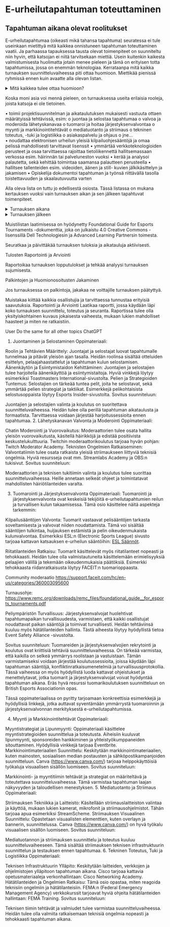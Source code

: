# E-urheilutapahtuman toteuttaminen

## Tapahtuman aikana olevat roolitukset 

E-urheilutapahtumaa (oikeasti mikä tahansa tapahtuma) seuratessa ei tule useinkaan mietittyä mitä kaikkea onnistuneen tapahtuman toteuttaminen vaatii. Ja parhaassa tapauksessa tausta olevat toimenpiteet on suunniteltu niin hyvin, että katsojan ei niitä tarvitsekaan miettiä. Usein kuitenkin kaikesta valmistumisesta huolimatta jotain menee pieleen ja tämä on erityisen totta tapahtumissa, jossa on enemmän teknologiaa. Kerrataanpa mitä kaikka turnauksen suunnitteluvaiheessa piti ottaa huomioon. Miettikää pienissä ryhmissä ennen kuin avaatte alla olevan listan.

<details>
  <summary>Mitä kaikkea tulee ottaa huomioon?</summary>


Yhteysongelmat:
Internet-yhteyksien katkeaminen tai heikko yhteys voi estää pelaajia, tiimejä tai katsojia osallistumasta tapahtumaan.

Laitteistoviat:
Esimerkiksi pelitietokoneiden, näytönohjainten tai muiden pelilaitteiden rikkoutuminen voi aiheuttaa viivästyksiä tai jopa keskeyttää koko tapahtuman.

Pelipalvelinongelmat: Jos pelin palvelimet kaatuvat tai alkavat viivästyttää peliä, se voi sekoittaa aikataulut, joka vaikuttaa kaikkiin turnauksessa oleviin sekä katsojiin.

Pelin kaatuminen tai bugit:
Jos peli kaatuu kesken ottelun tai peliin tulee isoja bugeja, se voi aiheuttaa viivästyksiä ja lisähaasteita tapahtuman hallinnoinnissa. Tällöin saattaa olla tarpeen keskeyttää peli ja pelata se uudelleen tai pelissä käytettävä sääntö voi muuttua.

Aikatauluongelmat:

Viivästykset: Jos pelissä tai tapahtumassa ilmenee viivästyksiä, aikataulut voivat venyä, mikä vaikuttaa sekä pelaajiin että katsojiin.
Aikavyöhykkeiden ero: Erityisesti kansainvälisissä turnauksissa aikavyöhykkeiden erosta johtuvat aikarajoitteet voivat aiheuttaa sekavuutta ja myöhästymisiä.
Säännöistä poikkeaminen:
Jos kilpailijat rikkovat sääntöjä tai huijaavat, se voi johtaa kiistoihin ja epäselvyyksiin kilpailun reiluudesta. Tällöin voi olla tarpeen tarkistaa ja ratkaista ongelma nopealla aikataululla.

Pelaajien fyysinen ja henkinen väsymys:
E-urheiluturnaukset voivat kestää pitkiä tunteja, ja pelaajien uupumus voi vaikuttaa heidän suoritukseensa. Väsymys voi myös johtaa epätoivottaviin käyttäytymisongelmiin tai jopa pelaajien loukkaantumisiin (esim. rasitusvammoihin).

Peliin liittyvät sääntömuutokset tai päivitykset:
Jos peliin tulee päivityksiä juuri ennen tapahtumaa tai sen aikana, voi syntyä sekaannusta, koska pelaajat eivät ole ehtineet tutustua uusiin sääntöihin tai pelin mekanismeihin.

Lähetyksen katkeaminen:
Jos tapahtuman live-stream tai muu lähetys katkeaa teknisten ongelmien vuoksi, johtaa se heti huonompaan katselukokemukseen.

Pelaajien poissaolot tai myöhästelyt:
Esimerkiksi VISA-ongelmat ovat usein ongelma joukkueille. Hakemukset voivat kestää liian pitkään, jolloin jokkue joutuu etsimään korvaajan. Toisaalta taas ihmiset voivat olla turnauksessa myöhässä omasta huolimattomuudestaan johtuen tai ns. hyvästä syystä (bussi meni rikki).

Katsomo- ja yleisöongelmat:
Jos tapahtuma on paikan päällä, voi syntyä ongelmia tilojen riittämättömyyden, turvallisuusmääräysten tai yleisön hallinnan kanssa. Väärin organisoidut tai ylikuormitetut tapahtumat voivat aiheuttaa kaaosta ja jopa vaaratilanteita.

Sponsoriongelmat:
Usein tapahtumilla on tavoitteena tuottaa rahaa tai saavuttaa esimerkiksi tietty määrä katsojia. Jos tavoitteista jäädään voivat sponsorit luopua tapahtumien järjestämisestä seuraavalle kerralle. 

</details>


Koska moni asia voi mennä pieleen, on turnauksessa useita erilaisia rooleja, joista katsoja ei ole tietoinen.


•	toimii projektisuunnitelman ja aikataulutuksen mukaisesti vastuuta ottaen määrätyissä tehtävissä, esim:
o	juontaa ja selostaa tapahtumaa 
o	valvoa ja moderoida lähetyskanavaa
o	tuomaroi ja hoitaa järjestyksenvalvontaa
o	myynti ja markkinointitehtävät
o	mediatuotanto ja striimaus
o	tekninen toteutus, -tuki ja logistiikka
o	asiakaspalvelu ja ohjaus
o	jne…  
•	noudattaa elektronisen urheilun yleisiä kilpailuohjesääntöjä ja omaa pelissä mahdollisesti tarvittavat lisenssit
•	ymmärtää verkkoteknologioiden perusteet ja osaa tarvittaessa rajoittaa tietoliikennettä hallitsemassaan verkossa esim. häirinnän tai palveluneston vuoksi
•	kerää ja analysoi palautetta, sekä kehittää toimintaa saamansa palautteen perusteella
•	hallitsee tallenteiden esim. videoiden, äänen ja still- kuvien jälkikäsittelyn ja jakamisen
•	Opiskelija dokumentoi tapahtuman ja työnsä riittävällä tasolla toistettavuuden ja skaalautuvuutta varten 


Alla oleva lista on tuttu jo edellisestä osiosta. Tässä listassa on mukana kertauksen vuoksi vain turnauksen aikan ja sen jälkeen tapahtuvat toimenpiteet.
<details>
<summary>Turnauksen aikana</summary>

| Vaihe  | Määräaika | Valmis |
|--------|-----------|--------|
| 1. Valmistele tiimi | | | |
| 2. Tarkista pelaajien viestintäkanavat | | | |
| 3. Hallinnoi turnauksen aikataulua | | | |
| 4. Tarkista tuomareiden tilit | | | |
| 5. Määrittele tiimiroolit | | | |
| 6. Ilmoita pisteet ja tulokset otteluiden välillä | | | |
| 7. Valmistele päivittäiset turnaustilastot | | | |
| 8. Moderoi keskustelua | | | |
| 9. Tarjoa tukea turnauspelaajille | | | |
| 10. Jaa päivän lopputiedotteet | | | |
| 11. Valitse lähetettävät ottelut | | | |
| 12. Ole valmiina otteluiden alkaessa | | | |

</details>

<details>
<summary>Turnauksen jälkeen</summary>

| Vaihe  | Määräaika | Valmis |
|--------|-----------|--------|
| 13. Juhli tiimin kanssa | | | |
| 14. Kerää pelaajapalautetta | | | |
| 15. Valmistele tapahtumaraportti | | | |
| 16. Seuraa palkintojen jakoa | | | |
| 17. Jaa turnauksen jälkeiset sosiaalisen median julkaisut | | | |
| 18. Järjestä palkintojenjakotilaisuus | | | |
| 19. Analysoi data | | | |
| 20. Lähetä data asianomaisille toimijoille | | | |
</details>


Muistilistan laatimisessa on hyödynetty Foundational Guide for Esports Tournaments -dokumenttia, joka on julkaistu 4.0 Creative Commons -lisenssillä Dell Technologiesin ja Advanced Learning Partnersin toimesta.


Seuratkaa ja päivittäkää turnauksen tuloksia ja aikatauluja aktiivisesti.

Tulosten Raportointi ja Arviointi

Raportoikaa turnauksen lopputulokset ja tehkää analyysi turnauksen sujumisesta.

Palkintojen ja Huomionosoitusten Jakaminen

Jos turnauksessa on palkintoja, jakakaa ne voittajille turnauksen päätyttyä.

Muistakaa kiittää kaikkia osallistujia ja tarvittaessa tunnustaa erityisiä saavutuksia.
Raportointi ja Arviointi
Laatikaa raportti, jossa käydään läpi koko turnauksen suunnittelu, toteutus ja seuranta. Raportissa tulee olla yksityiskohtainen kuvaus jokaisesta vaiheesta, mukaan lukien mahdolliset haasteet ja miten ne ratkaistiin.




User
Do the same for all other topics
ChatGPT
1. Juontaminen ja Selostaminen
Oppimateriaali:

Roolin ja Tehtävien Määrittely: Juontajat ja selostajat luovat tapahtumalle tunnelmaa ja pitävät yleisön ajan tasalla. Heidän roolinsa sisältää otteluiden esittelyn, pelaajahaastattelut ja tapahtuman kulun selostamisen.
Äänenkäytön ja Esiintymistaidon Kehittäminen: Juontajien ja selostajien tulee harjoitella äänenkäyttöä ja esiintymistaitoja. Hyviä vinkkejä löytyy esimerkiksi Toastmasters International-sivustolta.
Pelien ja Strategioiden Tuntemus: Selostajien on tärkeää tuntea pelit, joita he selostavat, sekä ymmärtää pelien strategiat ja taktiikat. Esimerkkejä pelikohtaisista selostusoppaista löytyy Esports Insider-sivustolta.
Sovitus suunniteluun:

Juontajien ja selostajien valinta ja koulutus on suoritettava suunnitteluvaiheessa. Heidän tulee olla perillä tapahtuman aikataulusta ja formaatista. Tarvittaessa voidaan järjestää harjoitussessioita ennen tapahtumaa.
2. Lähetyskanavan Valvonta ja Moderointi
Oppimateriaali:

Chatin Moderointi ja Vuorovaikutus: Moderaattorien tulee osata hallita yleisön vuorovaikutusta, käsitellä häirikköjä ja edistää positiivista keskustelukulttuuria. Twitchin moderaattorikoulutus tarjoaa hyvän pohjan: Twitch Moderator Academy.
Teknisten Ongelmien Ratkaiseminen: Valvontatiimin tulee osata ratkaista yleisiä striimaukseen liittyviä teknisiä ongelmia. Hyviä resursseja ovat mm. Streamlabs Academy ja OBS:n tukisivut.
Sovitus suunniteluun:

Moderaattorien ja teknisen tukitiimin valinta ja koulutus tulee suorittaa suunnitteluvaiheessa. Heille annetaan selkeät ohjeet ja toimintatavat mahdollisten häiriötilanteiden varalta.


3. Tuomarointi ja Järjestyksenvalvonta
Oppimateriaali:
Tuomarointi ja järjestyksenvalvonta ovat keskeisiä tekijöitä e-urheilutapahtumien reilun ja turvallisen kulun takaamisessa. Tämä osio käsittelee näitä aspekteja tarkemmin:

Kilpailusääntöjen Valvonta: Tuomarit vastaavat pelisääntöjen tarkasta soveltamisesta ja valvovat niiden noudattamista. Tämä voi sisältää sääntöjen tulkintaa, huijauksen estämistä ja pelin oikeudenmukaista kulunvalvontaa. Esimerkiksi ESL:n (Electronic Sports League) sivusto tarjoaa kattavan katsauksen e-urheilun sääntöihin: [ESL Säännöt](https://pro.eslgaming.com/tour/2023/10/esl-pro-tour-fall-2023-rule-book-update/).

Riitatilanteiden Ratkaisu: Tuomarit käsittelevät myös riitatilanteet nopeasti ja tehokkaasti. Heidän tulee olla valmistautuneita käsittelemään erimielisyyksiä pelaajien välillä ja tekemään oikeudenmukaisia päätöksiä. Esimerkki tehokkaasta riidanratkaisusta löytyy FACEIT:n tuomarioppaasta.

Community moderaatio https://support.faceit.com/hc/en-us/categories/360003095600

Turnausohje: https://www.remc.org/downloads/remc_files/foundational_guide__for_esports_tournaments.pdf

Peliympäristön Turvallisuus: Järjestyksenvalvojat huolehtivat tapahtumapaikan turvallisuudesta, varmistaen, että kaikki osallistujat noudattavat paikan sääntöjä ja toimivat turvallisesti. Heidän tehtäviinsä kuuluu myös hätätilanteiden hallinta. Tästä aiheesta löytyy hyödyllistä tietoa Event Safety Alliance -sivustolta.

Sovitus suunniteluun:
Tuomareiden ja järjestyksenvalvojien rekrytointi ja koulutus ovat kriittisiä tehtäviä suunnitteluvaiheessa. On tärkeää varmistaa, että kaikilla on selkeä ymmärrys roolistaan ja vastuistaan. Tämän varmistamiseksi voidaan järjestää koulutussessioita, joissa käydään läpi tapahtuman sääntöjä, konfliktinratkaisumenetelmiä ja turvallisuusprotokollia. Tässä vaiheessa on myös hyödyllistä luoda kattavat ohjeistukset ja menettelytavat, jotka tuomarit ja järjestyksenvalvojat voivat hyödyntää tapahtuman aikana. Eräs hyvä resurssi tuomarikoulutuksen suunnitteluun on British Esports Associationin opas.

Tässä oppimateriaalissa on pyritty tarjoamaan konkreettisia esimerkkejä ja hyödyllisiä linkkejä, jotka auttavat syventämään ymmärrystä tuomaroinnin ja järjestyksenvalvonnan merkityksestä e-urheilutapahtumissa.




4. Myynti ja Markkinointitehtävät
Oppimateriaali:

Myyntistrategiat ja Lipunmyynti: Oppimateriaali käsittelee myyntistrategioiden suunnittelua ja toteutusta. Aiheisiin kuuluvat lipunmyynti, sponsoreiden hankkiminen ja yhteistyökumppaneiden sitouttaminen. Hyödyllisiä vinkkejä tarjoaa Eventbrite.
Markkinointimateriaalien Suunnittelu: Keskitytään markkinointimateriaalien, kuten mainosten, sosiaalisen median postausten ja sähköpostikampanjoiden suunnitteluun. Canva (https://www.canva.com/) tarjoaa helppokäyttöisiä työkaluja visuaalisen sisällön luomiseen.
Sovitus suunniteluun:

Markkinointi- ja myyntitiimin tehtävät ja strategiat on määriteltävä ja toteutettava suunnitteluvaiheessa. Tämä varmistaa tapahtuman laajan näkyvyyden ja taloudellisen menestyksen.
5. Mediatuotanto ja Striimaus
Oppimateriaali:

Striimauksen Tekniikka ja Laitteisto: Käsitellään striimauslaitteiston valintaa ja käyttöä, mukaan lukien kamerat, mikrofonit ja striimausohjelmistot. Tähän tarjoaa apua esimerkiksi StreamScheme.
Striimauksen Visuaalinen Suunnittelu: Opastetaan visuaalisten elementtien, kuten overlayn ja bannerin, suunnittelussa. Canva (https://www.canva.com/) on hyvä työkalu visuaalisen sisällön luomiseen.
Sovitus suunniteluun:

Mediatuotannon ja striimauksen suunnittelu ja toteutus kuuluu suunnitteluvaiheeseen. Tämä sisältää striimauksen teknisen infrastruktuurin suunnittelun ja testauksen ennen tapahtumaa.
6. Tekninen Toteutus, Tuki ja Logistiikka
Oppimateriaali:

Teknisen Infrastruktuurin Ylläpito: Keskitytään laitteiden, verkkojen ja ohjelmistojen ylläpitoon tapahtuman aikana. Cisco tarjoaa kattavia opetusmateriaaleja verkonhallintaan: Cisco Networking Academy.
Hätätilanteiden ja Ongelmien Ratkaisu: Tämä osio opastaa, miten reagoida teknisiin ongelmiin ja hätätilanteisiin. FEMA:n (Federal Emergency Management Agency) verkkokurssit tarjoavat hyviä ohjeita hätätilanteiden hallintaan: FEMA Training.
Sovitus suunniteluun:

Teknisen tiimin tehtävät ja valmiudet tulee varmistaa suunnitteluvaiheessa. Heidän tulee olla valmiita ratkaisemaan teknisiä ongelmia nopeasti ja tehokkaasti tapahtuman aikana.






